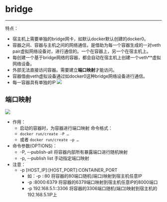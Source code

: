 # bridge
---

特点：
- 宿主机上需要单独的bridge网卡，如默认docker默认创建的docker0。
- 容器之间、容器与主机之间的网络通信，是借助为每一个容器生成的一对veth pair虚拟网络设备对，进行通信的。一个在容器上，另一个在宿主机上。
- 每创建一个基于bridge网络的容器，都会自动在宿主机上创建一个veth**虚拟网络设备。
- 外部无法直接访问容器。需要建立**端口映射**才能访问。
- 容器借由veth虚拟设备通过如docker0这种bridge网络设备进行通信。
- 每一容器具有单独的IP
![](/assets/00bridge.png)

## 端口映射
![](/assets/01portmapping.png)
- 作用：
  - 启动的容器时，为容器进行端口映射
命令格式：
  - `docker run/create -P …`
  - 或者 `docker run/create –p …`
- 命令参数(OPTIONS)：
  - -P, --publish-all		将容器内部所有暴露端口进行随机映射
  - -p, --publish list 	手动指定端口映射
- 注意：
  - -p [HOST_IP]:[HOST_PORT]:CONTAINER_PORT
    - 如：-p ::80		将容器的80端口随机(端口)映射到宿主机任意IP
    - -p :8000:6379 	将容器的6379端口映射到宿主机任意IP的8000端口
    - -p 192.168.5.1::3306	将容器的3306端口随机(端口)映射到宿主机的192.168.5.1IP上

